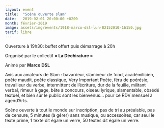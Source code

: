 ```yaml
---
layout: event
title:  "Scène ouverte slam"
date:   2019-02-01 20:00:00 +0200
month: février-2019
image: assets/img/events/1918-marco-dsl-lun-02152010-16150.jpg
tarif: libre
---
```


Ouverture à 19h30: buffet offert puis démarrage à 20h  

Organisé par le collectif **« La Déchirature »** 

Animé par **Marco DSL**

Avis aux amateurs de Slam : bavardeur, slamineur de fond, académilicien, poète maudit, poète classique, Very Important Poète, féru de poérésie, travailleur du verbe, intermittent de l’écriture, dur de la feuille, militant verbal, rimeur à gage, bête à concours, oiseau lyrique, slamentable, obsédé textuel, et bien sûr le public sont les bienvenus… pour ce RDV mensuel à agend’Arts.  

Scène ouverte à tout le monde sur inscription, pas de tri au préalable, pas de censure, 5 minutes (à gérer) sans musique, ou accessoires, car seul le texte prime, 1 texte dit égale un verre, 50 textes dit égale un verre.
